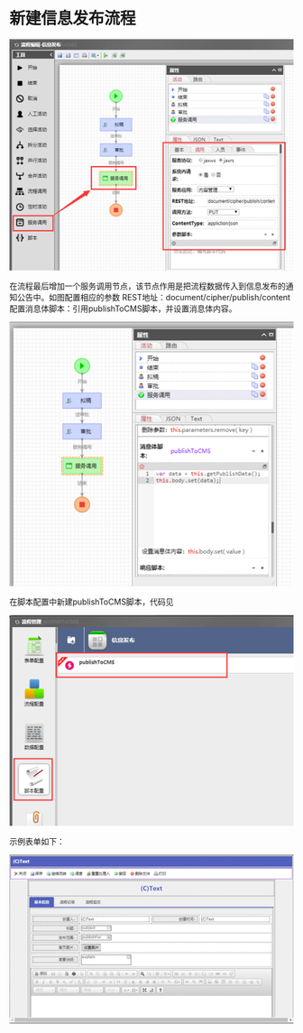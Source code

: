 # 新建信息发布流程

![](../../.gitbook/assets/image%20%2830%29.png)

在流程最后增加一个服务调用节点，该节点作用是把流程数据传入到信息发布的通知公告中。如图配置相应的参数 REST地址：document/cipher/publish/content 配置消息体脚本：引用publishToCMS脚本，并设置消息体内容。

![](../../.gitbook/assets/image%20%2859%29.png)

在脚本配置中新建publishToCMS脚本，代码见

![](../../.gitbook/assets/image%20%2841%29.png)

示例表单如下：

![](../../.gitbook/assets/image%20%2885%29.png)

